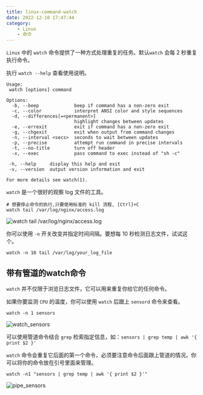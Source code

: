 ```yaml
---
title: linux-command-watch
date: 2022-12-10 17:47:44
category:
	- Linux
 	- 命令
---
```



`Linux` 中的 `watch` 命令提供了一种方式处理重复的任务。默认`watch` 会每 2 秒重复执行命令。

<!-- more -->

执行 `watch --help` 查看使用说明。

```
Usage:
 watch [options] command

Options:
  -b, --beep             beep if command has a non-zero exit
  -c, --color            interpret ANSI color and style sequences
  -d, --differences[=<permanent>]
                         highlight changes between updates
  -e, --errexit          exit if command has a non-zero exit
  -g, --chgexit          exit when output from command changes
  -n, --interval <secs>  seconds to wait between updates
  -p, --precise          attempt run command in precise intervals
  -t, --no-title         turn off header
  -x, --exec             pass command to exec instead of "sh -c"

 -h, --help     display this help and exit
 -v, --version  output version information and exit

For more details see watch(1).
```

`watch` 是一个很好的观察 log 文件的工具。

```shell
# 想要停止命令的执行,只要使用标准的 kill 流程, [Ctrl]+C
watch tail /var/log/nginx/access.log
```

![watch tail /var/log/nginx/access.log](/assets/images/linux-command-watch/watch_tail_log.png)

你可以使用 `-n` 开关改变并指定时间间隔。要想每 10 秒检测日志文件，试试这个。

```shell
watch -n 10 tail /var/log/your_log_file
```

## 带有管道的watch命令

`watch` 并不仅限于浏览日志文件，它可以用来重复你给它的任何命令。

如果你要监测 `CPU` 的温度，你可以使用 `watch` 后跟上 `sensord` 命令来查看。

```shell
watch -n 1 sensors
```

![watch_sensors](/assets/images/linux-command-watch/watch_sensors.png)

可以使用管道命令结合 `grep` 检索指定信息，如：`sensors | grep temp | awk '{ print $2 }'`

`watch` 命令会重复它后面的第一个命令，必须要注意命令后面跟上管道的情况。你可以将你的命令放在引号里面来管理。

```shell
watch -n1 "sensors | grep temp | awk '{ print $2 }'"
```

![pipe_sensors](/assets/images/linux-command-watch/pipe_sensors.png)